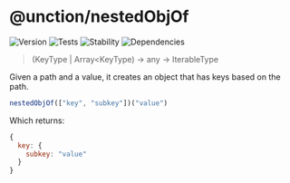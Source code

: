# @unction/nestedObjOf

![Version][BADGE_VERSION]
![Tests][BADGE_TRAVIS]
![Stability][BADGE_STABILITY]
![Dependencies][BADGE_DEPENDENCY]

> (KeyType | Array<KeyType) -> any -> IterableType

Given a path and a value, it creates an object that has keys based on the path.

``` javascript
nestedObjOf(["key", "subkey"])("value")
```

Which returns:

``` javascript
{
  key: {
    subkey: "value"
  }
}
```

[BADGE_TRAVIS]: https://img.shields.io/travis/krainboltgreene/unction.js.svg?maxAge=2592000&style=flat-square
[BADGE_VERSION]: https://img.shields.io/npm/v/@unction/nestedObjOf.svg?maxAge=2592000&style=flat-square
[BADGE_STABILITY]: https://img.shields.io/badge/stability-strong-green.svg?maxAge=2592000&style=flat-square
[BADGE_DEPENDENCY]: https://img.shields.io/david/krainboltgreene/unction.js.svg?maxAge=2592000&style=flat-square

